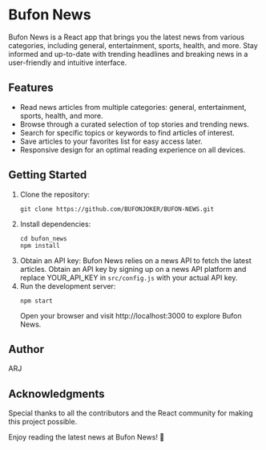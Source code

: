 # Bufon News

Bufon News is a React app that brings you the latest news from various categories, including general, entertainment, sports, health, and more. Stay informed and up-to-date with trending headlines and breaking news in a user-friendly and intuitive interface.

## Features
- Read news articles from multiple categories: general, entertainment, sports, health, and more.
- Browse through a curated selection of top stories and trending news.
- Search for specific topics or keywords to find articles of interest.
- Save articles to your favorites list for easy access later.
- Responsive design for an optimal reading experience on all devices.

## Getting Started
1. Clone the repository:
    ```
    git clone https://github.com/BUFONJOKER/BUFON-NEWS.git
    ```
2. Install dependencies:
    ```
    cd bufon_news
    npm install
    ```
3. Obtain an API key:
    Bufon News relies on a news API to fetch the latest articles. Obtain an API key by signing up on a news API platform and replace YOUR_API_KEY in `src/config.js` with your actual API key.
4. Run the development server:
    ```
    npm start
    ```
    Open your browser and visit http://localhost:3000 to explore Bufon News.

## Author
ARJ

## Acknowledgments
Special thanks to all the contributors and the React community for making this project possible.

Enjoy reading the latest news at Bufon News! 📰
